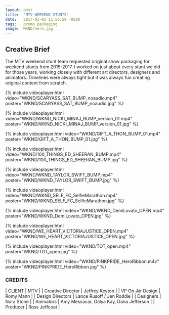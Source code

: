 ```yaml
---
layout: post
title:  "MTV WEEKEND STUNTS"
date:   2017-03-01 11:56:59 -0500
tags:   promo packaging
image:	WKND/hero.jpg
---
```


## Creative Brief

The MTV weekend stunt team requested original show packaging for weekend stunts from 2015-2017.  I worked on just about every stunt we did for those years, working closely with different art directors, designers and animators.  Timelines were always tight but it was always fun creating original content from scratch.

{% include videoplayer.html video="WKND/SCARYASS_SAT_BUMP_noaudio.mp4" poster="WKND/SCARYASS_SAT_BUMP_noaudio.jpg" %}

{% include videoplayer.html video="WKND/WKND_NICKI_MINAJ_BUMP_version_01.mp4" poster="WKND/WKND_NICKI_MINAJ_BUMP_version_01.jpg" %}

{% include videoplayer.html video="WKND/GIFT_A_THON_BUMP_01.mp4" poster="WKND/GIFT_A_THON_BUMP_01.jpg" %}

{% include videoplayer.html video="WKND/100_THINGS_ED_SHEERAN_BUMP.mp4" poster="WKND/100_THINGS_ED_SHEERAN_BUMP.jpg" %}

{% include videoplayer.html video="WKND/WKND_TAYLOR_SWIFT_BUMP.mp4" poster="WKND/WKND_TAYLOR_SWIFT_BUMP.jpg" %}

{% include videoplayer.html video="WKND/WKND_SELF_FC_SelfieMarathon.mp4" poster="WKND/WKND_SELF_FC_SelfieMarathon.jpg" %}

{% include videoplayer.html video="WKND/WKND_DemiLovato_OPEN.mp4" poster="WKND/WKND_DemiLovato_OPEN.jpg" %}

{% include videoplayer.html video="WKND/WE_HEART_VICTORIAJUSTICE_OPEN.mp4" poster="WKND/WE_HEART_VICTORIAJUSTICE_OPEN.jpg" %}

{% include videoplayer.html video="WKND/TOT_open.mp4" poster="WKND/TOT_open.jpg" %}

{% include videoplayer.html video="WKND/PINKPRIDE_HeroRibbon.m4v" poster="WKND/PINKPRIDE_HeroRibbon.jpg" %}


### CREDITS

| CLIENT | MTV |
| Creative Director | Jeffrey Keyton |
| VP On-Air Design | Romy Mann |
| Design Directors | Lance Rusoff / Jen Roddie |
| Designers | Nora Stone |
| Animators | Amy Messacar, Galya Kay, Dana Jefferson |
| Producer | Ross Jeffcoat |
